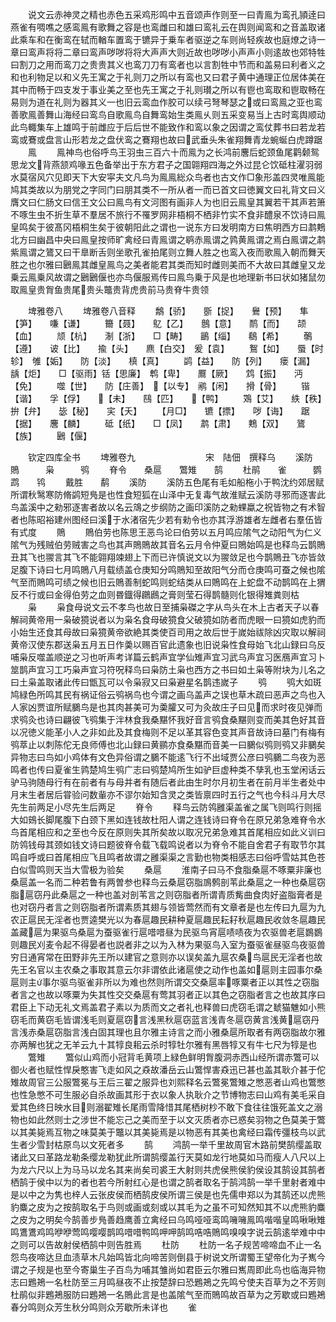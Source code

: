 <!-- { "loadSidebar": true } -->
　　说文云赤神灵之精也赤色五采鸡形鸣中五音颂声作则至一曰青鳯为鸾孔頴逹曰燕雀有啁噍之感鸾鳯有歌舞之容是也鸾雌曰和雄曰鸾礼云在舆则闻鸾和之音盖取诸此乘车和在衡鸾在轼而輶车置鸾于镳异于乗车者驱逆之车则尚轻疾故也庭燎之诗一章曰鸾声将将二章曰鸾声哕哕将将大声声大则近故也哕哕小声声小则逺故也郊特牲曰割刀之用而鸾刀之贵贵其义也鸾刀刀有鸾者也以言割牲中节而和盖易曰利者义之和也利物足以和义先王寓之于礼则刀之所以有鸾也又曰君子黄中通理正位居体美在其中而畅于四支发于事业美之至也先王寓之于礼则瓉之所以有鬯也鸾取和鬯取畅在易则为道在礼则为器其义一也旧云鸾血作胶可以续弓弩琴瑟之或曰鸾鳯之亚也鸾善歌鳯善舞山海经曰鸾鸟自歌鳯鸟自舞鸾始生类鳯乆则五采变易当上古时鸾舆顺动此鸟輙集车上雄鸣于前雌应于后后世不能致作和鸾以象之因谓之鸾仗葬书曰若龙若鸾或鶱或盘言山形若龙之盘伏鸾之鶱翔也故曰武垂头朱雀翔舞青龙蜿蜒白虎蹲踞
　　鳯
　　鳯神鸟也俗呼鸟王羽虫三百六十而鳯为之长鸿前麐后蛇颈鱼尾鹳颡鸳思龙文背燕颔鸡喙五色备举出于东方君子之国翶翔四海之外过昆仑饮砥柱濯羽弱水莫宿风穴见即天下大安寜夫文凡鸟为鳯鳯総众鸟者也古文作□象形盖四灵唯鳯能鸠其类故以为朋党之字同门曰朋其类不一所从者一而已首文曰徳翼文曰礼背文曰义膺文曰仁肠文曰信王文公曰鳯鸟有文河图有画非人为也旧云鳯皇其翼若干其声若箫不啄生虫不折生草不羣居不旅行不罹罗网非梧桐不栖非竹实不食非醴泉不饮诗曰鳯皇鸣矣于彼髙冈梧桐生矣于彼朝阳此之谓也一说东方曰发明南方曰焦明西方曰鹔鷞北方曰幽昌中央曰鳯皇按师旷禽经曰青鳯谓之鹖赤鳯谓之鹑黄鳯谓之焉白鳯谓之鹔紫鳯谓之鷟又曰干臯断舌则坐歌孔雀拍尾则立舞人胜之也鸾入夜而歌鳯入朝而舞天胜之也尔雅曰鶠鳯其雌皇鳯鸟之美者能君其类而知时雌则美而不大故曰其雌皇又龙乗云鳯乗风故谓之鶠鶠偃也亦鸟偃服焉传曰鳯鸟乗于风是也地理新书曰状如猪鼠勿取鳯皇贵胷鱼贵尾贵头鼈贵背虎贵前马贵脊牛贵领

　　埤雅卷八
　　埤雅卷八音释
　　鷮【骄】　　斵【捉】　　鸒【预】　　隼【笋】　　嗛【谦】
　　籋【聂】　　鳦【乙】　　鷾【意】　　鸸【而】　　颉【血】
　　颃【杭】　　淛【浙】　　□【畴】　　鶅【缁】　　鵗【希】
　　鷷【遵】　　诐【比】　　揄【头】　　麃【白交】　爰【袁】
　　鴽【如】　　蜃【时轸】　雊【姤】　　防【淡】　　槙【真】
　　鹢【益】　　防【列】　　瘘【漏】　　龋【炬】　　□【驱雨】铦【思廉】　鹎【卑】　　鷢【厥】　　鸩【振】　　沔【免】
　　噬【世】　　防【庄善】　【以专】　鹇【闲】　　搰【骨】
　　锴【谐】　　孚【俘】　　【未】　　鴄【匹】　　【鸭】
　　鴱【艾】　　紩【秩】　　拚【弁】　　毖【秘】　　宎【夭】
　　【月□】　　镳【摽】　　哕【诲】　　踞【据】　　麐【麟】
　　砥【纸】　　□【凤】　　鹔【肃】　　鷞【双】　　鷟【族】
　　鶠【偃】

　　钦定四库全书
　　埤雅卷九　　　　　　　　宋　陆佃　撰释乌
　　溪防　　鵙　　　枭　　　鸮
　　脊令　　桑扈　　鷩雉　　鹄
　　杜鹃　　雀　　　鹦鹉　　鸨
　　戴胜　　鹬
　　溪防
　　溪防五色尾有毛如船柂小于鸭沈约郊居赋所谓秋鹥寒防脩鹢短鳬是也性食短狐在山泽中无复毒气故淮赋云溪防寻邪而逐害此鸟盖溪中之勑邪逐害者故以名云鴧之步纲防之画印溪防之勑蜾蠃之祝皆物之有术智者也陈昭裕建州图经曰溪于水渚宿先少若有勑令也亦其浮游雄者左雌者右羣伍皆有式度
　　鵙
　　鵙伯劳也陈思王恶鸟论曰伯劳以五月鸣应隂气之动阳气为仁义隂气为残贼伯劳贼害之鸟也其声鵙鵙故其音名云月令仲夏曰鵙始鸣是也释鸟云鹊鵙丑其飞也翪言其飞不能翶翔竦翅上下而已许慎说文以为翪敛足也今鹊鵙丑飞亦皆敛足腹下诗曰七月鸣鵙八月载绩盖仓庚知分鸣鵙知至故阳气分而仓庚鸣可蚕之候也隂气至而鵙鸣可绩之候也旧云鵙善制蛇鸣则蛇结类从曰鵙鸣在上蛇盘不动鹊鸣在上猬反不行或曰金得伯劳之血则昬鐡得鸊鷉之膏则莹石得鹊髓则化银得雉粪则枯
　　枭
　　枭食母说文云不孝鸟也故日至捕枭磔之字从鸟头在木上古者天子以春解祠黄帝用一枭破獍说者以为枭名食母破獍食父破獍如防者而虎眼一曰獍如虎豹而小始生还食其母故曰枭獍黄帝欲絶其类使百司用之故后世于嵗始祓除凶灾取以解祠黄帝汉使东郡送枭五月五日作羮以赐百官此遗象也旧说枭性食母始飞北山録曰乌反哺枭反噬盖顺逆之习也听声考详篇云鹤声宜学仙雉声宜习武乌声宜习医鴈声宜习卜筮鹊声宜习工巧枭声宜习符呪释鸟曰枭防土枭也西方之书曰如土枭等附块为儿名之曰土枭盖取诸此传曰甑瓦可以令枭寂又曰枭避星名鹊违嵗子
　　鸮
　　鸮大如斑鸠緑色所鸣其民有祸证俗云鸮祸鸟也今谓之画乌盖声之误也草木疏曰恶声之鸟也入人家凶贾谊所赋鵩鸟是也其肉甚美可为羮臛又可为灸故庄子曰见而求时夜见弹而求鸮灸也诗曰翩彼飞鸮集于泮林食我桑黮怀我好音言鸮食桑黮则变而美其色好其音以况徳义能革小人之非如此及其食梅则不足以革其容色变其声音故诗曰墓门有梅有鸮萃止以刺陈佗无良师傅也北山録曰黄鹂亦食桑黮而音美一曰鵩似鸮则鸮又非鵩矣异物志曰鸟如小鸡体有文色异俗谓之鵩不能逺飞行不出域贾公彦曰鸮鵩二鸟夜为恶鸣者也传曰夏雀生鹑楚鸠生鸮广志曰鸮楚鸠所生如驴巨虚种类不孳乳也玉堂闲话云驴马驹随母行有在前者有与母并者有随后者此由生时尔月初生者在前月半生者处中月末生者居后甞验问数軰亦不谬尔始知含灵之类皆禀四时五行之气也今科斗月大尽先生前两足小尽先生后两足
　　脊令
　　释鸟云防鸰雝渠盖雀之属飞则鸣行则摇大如鴳长脚尾腹下白颈下黑如连钱故杜阳人谓之连钱诗曰脊令在原兄弟急难脊令水鸟首尾相应和之至也今反在原则失其所矣故以取况兄弟急难其首尾相应如此义训曰防鸰钱母其颈如钱文诗曰题彼脊令载飞载鸣说者以为脊令不能自舍君子有取节尔其鸣自呼或曰首尾相应飞且鸣者故谓之雝渠渠之言勤也物类相感志曰俗呼雪姑其色苍白似雪鸣则天当大雪极为验矣
　　桑扈
　　淮南子曰马不食脂桑扈不啄粟非廉也桑扈盖一名而二种若鲁有两曽参也释鸟云桑扈窃脂鳭鹩剖苇此桑扈之一种也桑扈窃脂扈窃丹此桑扈之一种也盖对剖苇言之则窃脂者所谓青质觜曲食肉好盗脂膏者是也对窃丹者言之则窃脂者所谓素质其翅与领皆莺然而有文章者是也左传曰九扈为九农正扈民无淫者也贾逵樊光以为春扈趣民耕种夏扈趣民耘耔秋扈趣民收敛冬扈趣民盖藏扈为果驱鸟桑扈为蚕驱雀行扈唶唶昼为民驱鸟宵扈啧啧夜为农驱兽老扈鷃鷃则趣民刈麦令起不得晏者也説者非之以为入林为果驱鸟入室为蚕驱雀昼驱鸟夜驱兽穷日通宵常在田野非先王所以建官之意则亦以误矣盖九扈农桑鸟扈民无淫者也故先王名官以主农桑之事取其意云尔非谓依此诸扈使之动作也盖如扈则主园事尔桑扈则主事尔驱鸟驱雀非所以为难也然则所谓交交桑扈率啄粟者正以其性之窃脂者言之也故以啄粟为失其性交交桑扈有莺其羽者正以其色之窃脂者言之也故其序曰君臣上下动无礼文焉盖君子素以为质而文之者礼也释兽曰虎窃毛谓之虦猫魋如小熊窃毛而黄窃毛皆谓浅毛则夏扈窃言浅黑秋扈窃蓝言浅青冬扈窃黄言浅黄扈窃丹言浅赤桑扈窃脂言浅白固其理也且尔雅主诗言之而小雅桑扈所取者有两窃脂故尔雅亦两解也犹之无羊云九十其犉良耜云杀时犉牡尔雅有黑唇犉又有牛七尺为犉是也
　　鷩雉
　　鷩似山鸡而小冠背毛黄项上緑色鲜明胷腹洞赤西山经所谓赤鷩可以御火者也赋性悍戾憨害飞走如风之猋故潘岳云山鷩悍害猋迅已甚也盖其耿介甚于佗雉故周官三公服鷩冕与王后三翟之服异也刘熙释名云鷩冕鷩雉之憋恶者山鸡也鷩憋也性急憋不可生服必自杀故画其形于衣以象人执耿介之节博物志曰山鸡有美毛采自爱其色终日映水目则溺翟雉长尾雨雪降惜其尾栖树杪不敢下食往往饿死盖文之溺物也如此然则士之涉世不能忘己之美而至于以文灭质者亦已惑矣羽物之色莫美于鷩以其美毙焉互物之味莫美于鼈以其美毙焉是以物恶有其美也禽经曰霜传彊枝鸟以武生者少雪封枯原鸟以文死者多
　　鹄
　　鸿鹄一举千里故周官木路前樊鹄缨盖取诸此又曰革路龙勒条缨龙勒犹此所谓鹄缨盖行天莫如龙行地莫如马而瘦人八尺以上为龙六尺以上为马马以龙名其来尚矣司裘王大射则共虎侯熊侯豹侯设其鹄设其鹄者栖鹄于侯中以为的者也若今所射红心是也谓之鹄者取名于鹄鸿鹄一举千里射者难中是以中之为隽也梓人云张皮侯而栖鹄皮侯所谓三侯是也先儒申郑以为其鹄还以虎熊豹麋之皮为之按鹄取名于鸟则或画或刻或以其毛为之虽不可知然知其不以虎熊豹麋之皮为之明矣今鹄善步鳬善趋鹰善立禽经曰乌鸣哑哑鸾鸣噰噰鳯鸣喈喈皇鸣啾啾雉鸣鷕鷕鸡鸣咿咿莺鸣嘤嘤鹊鸣唶唶鸭鸣呷呷鹄鸣哠哠鵙鸣嗅嗅字说云鹄逺举难中中之则可以告故射侯栖鹄中则告胜焉
　　杜防
　　杜防一名子规苦啼啼血不止一名怨鸟夜啼达旦血渍草木凡始鸣皆北向啼苦则倒县于树说文所谓蜀王望帝化为子嶲今谓之子规是也至今寄巢生子百鸟为哺其雏尚如君臣云尔雅曰嶲周即此鸟也临海异物志曰鶗鴂一名杜防至三月鸣昼夜不止按楚辞曰恐鶗鴂之先鸣兮使夫百草为之不芳则杜鹃似非鶗鴂服防曰鶗鴂一名鵙此言是也盖隂气至而鵙鸣故百草为之芳歇或曰鶗鴂春分鸣则众芳生秋分鸣则众芳歇所未详也
　　雀
